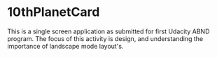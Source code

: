 # 10thPlanetCard
This is a single screen application as submitted for first Udacity ABND program.
The focus of this activity is design, and understanding the importance of landscape mode layout's.

